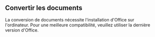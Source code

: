 ## Convertir les documents

La conversion de documents nécessite l'installation d'Office sur l'ordinateur. Pour une meilleure compatibilité, veuillez utiliser la dernière version d'Office.
